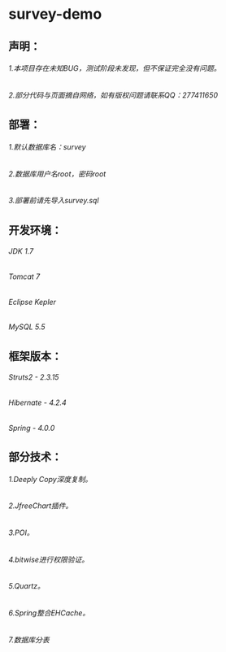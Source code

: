 # survey-demo

## 声明：
###### 1.本项目存在未知BUG，测试阶段未发现，但不保证完全没有问题。
###### 2.部分代码与页面摘自网络，如有版权问题请联系QQ：277411650

## 部署：
###### 1.默认数据库名：survey
###### 2.数据库用户名root，密码root
###### 3.部署前请先导入survey.sql

## 开发环境：
###### JDK 1.7
###### Tomcat 7
###### Eclipse Kepler
###### MySQL 5.5

## 框架版本：
###### Struts2 - 2.3.15
###### Hibernate - 4.2.4
###### Spring - 4.0.0

## 部分技术：
###### 1.Deeply Copy深度复制。
###### 2.JfreeChart插件。
###### 3.POI。
###### 4.bitwise进行权限验证。
###### 5.Quartz。
###### 6.Spring整合EHCache。
###### 7.数据库分表
